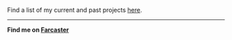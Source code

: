 Find a list of my current and past projects [here](https://github.com/gregfromstl/gregfromstl/tree/main/projects).

---
**Find me on [Farcaster](https://warpcast.com/gregfromstl)**
